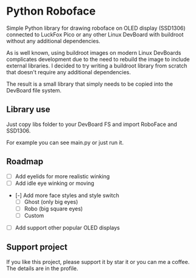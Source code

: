 # Python Roboface
Simple Python library for drawing  roboface on OLED display (SSD1306) connected to LuckFox Pico or any other Linux DevBoard with buildroot without any additional dependencies.

As is well known, using buildroot images on modern Linux DevBoards complicates development due to the need to rebuild the image to include external libraries. I decided to try writing a buildroot library from scratch that doesn't require any additional dependencies.

The result is a small library that simply needs to be copied into the DevBoard file system.

## Library use
Just copy libs folder to your DevBoard FS and import RoboFace and SSD1306.

For example you can see main.py or just run it.

## Roadmap
- [ ] Add eyelids for more realistic winking
- [ ] Add idle eye winking or moving
- [-] Add more face styles and style switch
    - [ ] Ghost (only big eyes)
    - [ ] Robo (big square eyes)
    - [ ] Custom 
- [ ] Add support other popular OLED displays

## Support project
If you like this project, please support it by star it or you can me a coffee. The details are in the profile.
